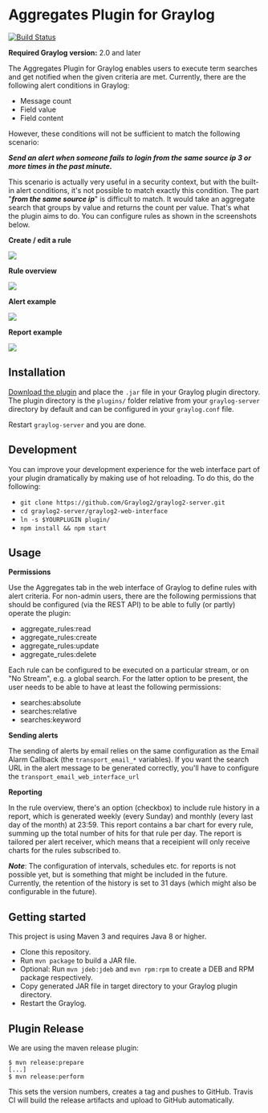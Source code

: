 # Aggregates Plugin for Graylog

[![Build Status](https://travis-ci.org/cvtienhoven/graylog-plugin-aggregates.svg?branch=master)](https://travis-ci.org/cvtienhoven/graylog-plugin-aggregates)

**Required Graylog version:** 2.0 and later

The Aggregates Plugin for Graylog enables users to execute term searches and get notified when the given criteria are met. Currently, there are the following alert conditions in Graylog:

* Message count
* Field value
* Field content

However, these conditions will not be sufficient to match the following scenario:

**_Send an alert when someone fails to login from the same source ip 3 or more times in the past minute._**

This scenario is actually very useful in a security context, but with the built-in alert conditions, it's not possible to match exactly this condition. The part "**_from the same source ip_**" is difficult to match. It would take an aggregate search that groups by value and returns the count per value. That's what the plugin aims to do. You can configure rules as shown in the screenshots below.

**Create / edit a rule**

![](https://github.com/cvtienhoven/graylog-plugin-aggregates/blob/master/images/edit_rule.png)


**Rule overview**

![](https://github.com/cvtienhoven/graylog-plugin-aggregates/blob/master/images/list.png)


**Alert example**

![](https://github.com/cvtienhoven/graylog-plugin-aggregates/blob/master/images/aggregates_alert.png)

**Report example**

![](https://github.com/cvtienhoven/graylog-plugin-aggregates/blob/master/images/report.png)

Installation
------------

[Download the plugin](https://github.com/cvtienhoven/graylog-plugin-aggregates/releases)
and place the `.jar` file in your Graylog plugin directory. The plugin directory
is the `plugins/` folder relative from your `graylog-server` directory by default
and can be configured in your `graylog.conf` file.

Restart `graylog-server` and you are done.

Development
-----------

You can improve your development experience for the web interface part of your plugin
dramatically by making use of hot reloading. To do this, do the following:

* `git clone https://github.com/Graylog2/graylog2-server.git`
* `cd graylog2-server/graylog2-web-interface`
* `ln -s $YOURPLUGIN plugin/`
* `npm install && npm start`

Usage
-----

**Permissions**

Use the Aggregates tab in the web interface of Graylog to define rules with alert criteria. For non-admin users, there are the following permissions that should be configured (via the REST API) to be able to fully (or partly) operate the plugin:

* aggregate_rules:read
* aggregate_rules:create
* aggregate_rules:update
* aggregate_rules:delete

Each rule can be configured to be executed on a particular stream, or on "No Stream", e.g. a global search. For the latter option to be present, the user needs to be able to have at least the following permissions:

* searches:absolute
* searches:relative
* searches:keyword

**Sending alerts**

The sending of alerts by email relies on the same configuration as the Email Alarm Callback (the `transport_email_*` variables). If you want the search URL in the alert message to be generated correctly, you'll have to configure the `transport_email_web_interface_url`

**Reporting**

In the rule overview, there's an option (checkbox) to include rule history in a report, which is generated weekly (every Sunday) and monthly (every last day of the month) at 23:59. This report contains a bar chart for every rule, summing up the total number of hits for that rule per day. The report is tailored per alert receiver, which means that a receipient will only receive charts for the rules subscribed to. 

**_Note_**: The configuration of intervals, schedules etc. for reports is not possible yet, but is something that might be included in the future. Currently, the retention of the history is set to 31 days (which might also be configurable in the future).

Getting started
---------------

This project is using Maven 3 and requires Java 8 or higher.

* Clone this repository.
* Run `mvn package` to build a JAR file.
* Optional: Run `mvn jdeb:jdeb` and `mvn rpm:rpm` to create a DEB and RPM package respectively.
* Copy generated JAR file in target directory to your Graylog plugin directory.
* Restart the Graylog.

Plugin Release
--------------

We are using the maven release plugin:

```
$ mvn release:prepare
[...]
$ mvn release:perform
```

This sets the version numbers, creates a tag and pushes to GitHub. Travis CI will build the release artifacts and upload to GitHub automatically.
